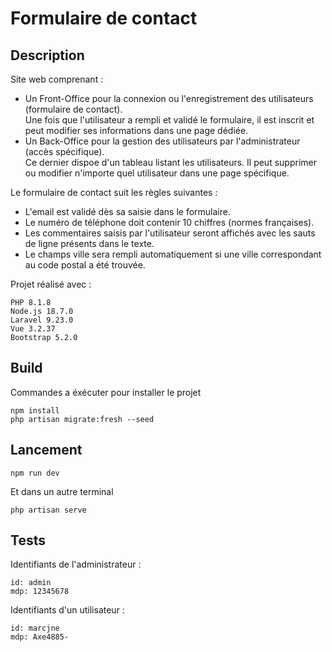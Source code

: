 # Formulaire de contact

## Description

Site web comprenant :
- Un Front-Office pour la connexion ou l'enregistrement des utilisateurs (formulaire de contact).<br/>
  Une fois que l'utilisateur a rempli et validé le formulaire, il est inscrit et peut modifier ses informations dans une page dédiée.
- Un Back-Office pour la gestion des utilisateurs par l'administrateur (accès spécifique).<br/>
  Ce dernier dispoe d'un tableau listant les utilisateurs. Il peut supprimer ou modifier n'importe quel utilisateur dans une page spécifique.

Le formulaire de contact suit les règles suivantes :
- L'email est validé dès sa saisie dans le formulaire.
- Le numéro de téléphone doit contenir 10 chiffres (normes françaises).
- Les commentaires saisis par l'utilisateur seront affichés avec les sauts de ligne présents dans le texte.
- Le champs ville sera rempli automatiquement si une ville correspondant au code postal a été trouvée.


Projet réalisé avec :
```
PHP 8.1.8
Node.js 18.7.0
Laravel 9.23.0
Vue 3.2.37
Bootstrap 5.2.0
```

## Build


Commandes a éxécuter pour installer le projet

```
npm install
php artisan migrate:fresh --seed
```
## Lancement

```
npm run dev
```

Et dans un autre terminal

```
php artisan serve
```
## Tests

Identifiants de l'administrateur :
```
id: admin
mdp: 12345678
```
Identifiants d'un utilisateur :
```
id: marcjne
mdp: Axe4885-
```

